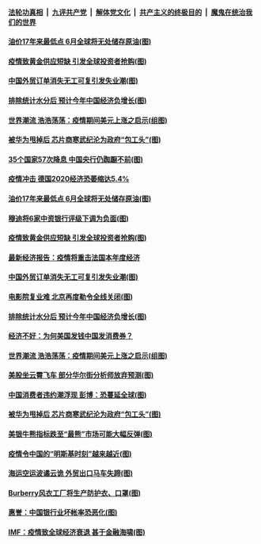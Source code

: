 ####  [法轮功真相](../../../../basic/blob/master/README.md?t=03310029) &nbsp;|&nbsp; [九评共产党](../../../../9ping.md/blob/master/README.md?t=03310029) &nbsp;|&nbsp; [解体党文化](../../../../jtdwh.md/blob/master/README.md?t=03310029)  &nbsp;|&nbsp; [共产主义的终极目的](../../../../gczydzjmd.md/blob/master/README.md?t=03310029) &nbsp;|&nbsp; [魔鬼在统治我们的世界](../../../../mgztzwmdsj.md/blob/master/README.md?t=03310029) 

#### [油价17年来最低点 6月全球将无处储存原油(图)](../pages/p5/928039.md?t=03310029) 

#### [疫情致黄金供应短缺 引发全球投资者抢购(图)](../pages/p5/928035.md?t=03310029) 

#### [中国外贸订单消失无工可复引发失业潮(图)](../pages/p5/928024.md?t=03310029) 

#### [排除统计水分后 预计今年中国经济负增长(图)](../pages/p5/927982.md?t=03310029) 

#### [世界潮流 浩浩荡荡：疫情期间美元上涨之启示(组图)](../pages/p5/927974.md?t=03310029) 

#### [被华为甩掉后 芯片商寒武纪沦为政府“包工头”(图)](../pages/p5/927967.md?t=03310029) 

#### [35个国家57次降息 中国央行仍踟蹰不前(图)](../pages/p5/928047.md?t=03310029) 

#### [疫情冲击 德国2020经济恐萎缩达5.4%](../pages/p5/928043.md?t=03310029) 

#### [油价17年来最低点 6月全球将无处储存原油(图)](../pages/p5/928039.md?t=03310029) 

#### [穆迪将6家中资银行评级下调为负面(图)](../pages/p5/928037.md?t=03310029) 

#### [疫情致黄金供应短缺 引发全球投资者抢购(图)](../pages/p5/928035.md?t=03310029) 

#### [最新经济报告：疫情将重击法国本年度经济](../pages/p5/928033.md?t=03310029) 

#### [中国外贸订单消失无工可复引发失业潮(图)](../pages/p5/928024.md?t=03310029) 

#### [电影院复业难 北京再度勒令全线关闭(图)](../pages/p5/928031.md?t=03310029) 

#### [排除统计水分后 预计今年中国经济负增长(图)](../pages/p5/927982.md?t=03310029) 

#### [经济不好：为何美国发钱中国发消费券？](../pages/p5/927964.md?t=03310029) 

#### [世界潮流 浩浩荡荡：疫情期间美元上涨之启示(组图)](../pages/p5/927974.md?t=03310029) 

#### [美股坐云霄飞车 部分华尔街分析师放弃预测(图)](../pages/p5/927986.md?t=03310029) 

#### [中国消费者违约潮浮现 彭博：恐蔓延全球(图)](../pages/p5/927983.md?t=03310029) 

#### [被华为甩掉后 芯片商寒武纪沦为政府“包工头”(图)](../pages/p5/927967.md?t=03310029) 

#### [美银牛熊指标跌至“最熊”市场可能大幅反弹(图)](../pages/p5/927963.md?t=03310029) 

#### [疫情令中国的“明斯基时刻”越来越近(图)](../pages/p5/927962.md?t=03310029) 

#### [海运空运波谲云诡 外贸出口马车失蹄(图)](../pages/p5/927936.md?t=03310029) 

#### [Burberry风衣工厂将生产防护衣、口罩(图)](../pages/p5/927944.md?t=03310029) 

#### [惠誉：中国银行业坏帐率恐恶化(图)](../pages/p5/927942.md?t=03310029) 

#### [IMF：疫情致全球经济衰退 甚于金融海啸(图)](../pages/p5/927912.md?t=03310029) 

